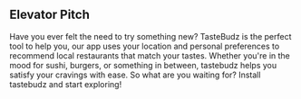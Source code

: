 ## Elevator Pitch

Have you ever felt the need to try something new?
TasteBudz is the perfect tool to help you, our app uses your location and personal preferences to recommend local restaurants that match your tastes. Whether you're in the 
mood for sushi, burgers, or something in between, tastebudz helps you satisfy your cravings with ease. So what are you waiting for? Install tastebudz and start exploring!
